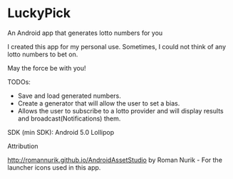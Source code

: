 # LuckyPick
An Android app that generates lotto numbers for you

I created this app for my personal use. Sometimes, I could not think of any lotto numbers to bet on.

May the force be with you!

TODOs:

* Save and load generated numbers.
* Create a generator that will allow the user to set a bias.
* Allows the user to subscribe to a lotto provider and will display results and broadcast(Notifications) them.


SDK (min SDK): Android 5.0 Lollipop


Attribution

http://romannurik.github.io/AndroidAssetStudio by Roman Nurik - For the launcher icons used in this app.
